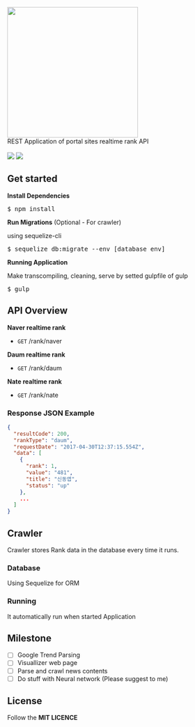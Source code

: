 <img width="300" src='http://svgshare.com/i/1Tv.svg'/><br>
<span>REST Application of portal sites realtime rank API </span><br><br>
<a><img src="https://img.shields.io/github/license/mashape/apistatus.svg?style=flat-square"></a>
<a href="https://travis-ci.org/endlessdev/rankr"><img src="https://img.shields.io/travis/endlessdev/rankr.svg?branch=master&style=flat-square"></a>

## Get started

**Install Dependencies**
<pre>
$ npm install
</pre>

**Run Migrations** (Optional - For crawler)

using sequelize-cli
<pre>
$ sequelize db:migrate --env [database env]
</pre>

**Running Application**

Make transcompiling, cleaning, serve by setted gulpfile of gulp
<pre>
$ gulp
</pre>

## API Overview

**Naver realtime rank**

 - ```GET``` /rank/naver 

**Daum realtime rank**

 - ```GET``` /rank/daum

**Nate realtime rank**

 - ```GET``` /rank/nate
 
### Response JSON Example

```json
{
  "resultCode": 200,
  "rankType": "daum",
  "requestDate": "2017-04-30T12:37:15.554Z",
  "data": [
    {
      "rank": 1,
      "value": "481",
      "title": "신동엽",
      "status": "up"
    },
    ...
  ]
}
```

## Crawler

Crawler stores Rank data in the database every time it runs.

### Database

Using Sequelize for ORM

### Running
It automatically run when started Application

## Milestone

 - [ ] Google Trend Parsing
 - [ ] Visuallizer web page
 - [ ] Parse and crawl news contents
 - [ ] Do stuff with Neural network (Please suggest to me)

## License

Follow the  **MIT LICENCE**

